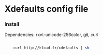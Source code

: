 Xdefaults config file
=====================

### Install

Dependencies: rxvt-unicode-256color, git, curl

```bash

    curl http://kload.fr/xdefaults | sh
```
